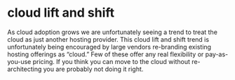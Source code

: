 # cloud lift and shift

As cloud adoption grows we are unfortunately seeing a trend to treat the cloud as just another hosting provider. This cloud lift and shift trend is unfortunately being encouraged by large vendors re-branding existing hosting offerings as “cloud.” Few of these offer any real flexibility or pay-as-you-use pricing. If you think you can move to the cloud without re-architecting you are probably not doing it right.
